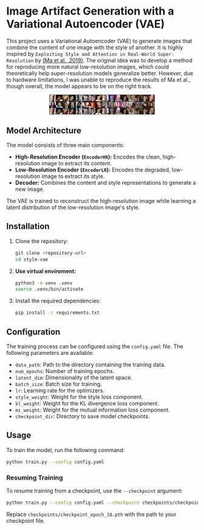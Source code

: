 # Image Artifact Generation with a Variational Autoencoder (VAE)

This project uses a Variational Autoencoder (VAE) to generate images that combine the content of one image with the style of another. It is highly inspired by `Exploiting Style and Attention in Real-World Super-Resolution` by [(Ma et al., 2019)](https://arxiv.org/abs/1912.10227). The original idea was to develop a method for reproducing more natural low-resolution images, which could theoretically help super-resolution models generalize better. However, due to hardware limitations, I was unable to reproduce the results of Ma et al., though overall, the model appears to be on the right track.

<div style="display: flex; justify-content: center;">
  <img src="checkpoints/samples/checkpoint_test_result.png" alt="Recent checkpoint result" style="width: 55%;">
</div>

## Model Architecture

The model consists of three main components:

*   **High-Resolution Encoder (`EncoderHR`):** Encodes the clean, high-resolution image to extract its content.
*   **Low-Resolution Encoder (`EncoderLR`):** Encodes the degraded, low-resolution image to extract its style.
*   **Decoder:** Combines the content and style representations to generate a new image.

The VAE is trained to reconstruct the high-resolution image while learning a latent distribution of the low-resolution image's style.

## Installation

1.  Clone the repository:
    ```bash
    git clone <repository-url>
    cd style-vae
    ```

2.  **Use virtual enviroment:**
    ```bash
    python3 -m venv .venv
    source .venv/bin/activate
    ```    

3.  Install the required dependencies:
    ```bash
    pip install -r requirements.txt
    ```

## Configuration

The training process can be configured using the `config.yaml` file. The following parameters are available:

*   `data_path`: Path to the directory containing the training data.
*   `num_epochs`: Number of training epochs.
*   `latent_dim`: Dimensionality of the latent space.
*   `batch_size`: Batch size for training.
*   `lr`: Learning rate for the optimizers.
*   `style_weight`: Weight for the style loss component.
*   `kl_weight`: Weight for the KL divergence loss component.
*   `mi_weight`: Weight for the mutual information loss component.
*   `checkpoint_dir`: Directory to save model checkpoints.

## Usage

To train the model, run the following command:

```bash
python train.py --config config.yaml
```

### Resuming Training

To resume training from a checkpoint, use the `--checkpoint` argument:

```bash
python train.py --config config.yaml --checkpoint checkpoints/checkpoint_epoch_10.pth
```

Replace `checkpoints/checkpoint_epoch_10.pth` with the path to your checkpoint file.